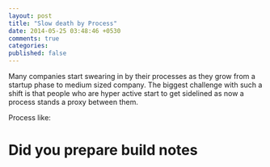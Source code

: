 ```yaml
---
layout: post
title: "Slow death by Process"
date: 2014-05-25 03:48:46 +0530
comments: true
categories: 
published: false
---
```


Many companies start swearing in by their processes as they grow from a startup phase to medium sized company.
The biggest challenge with such a shift is that people who are hyper active start to get sidelined as now a process stands a proxy between them.

Process like:
# Did you prepare build notes
